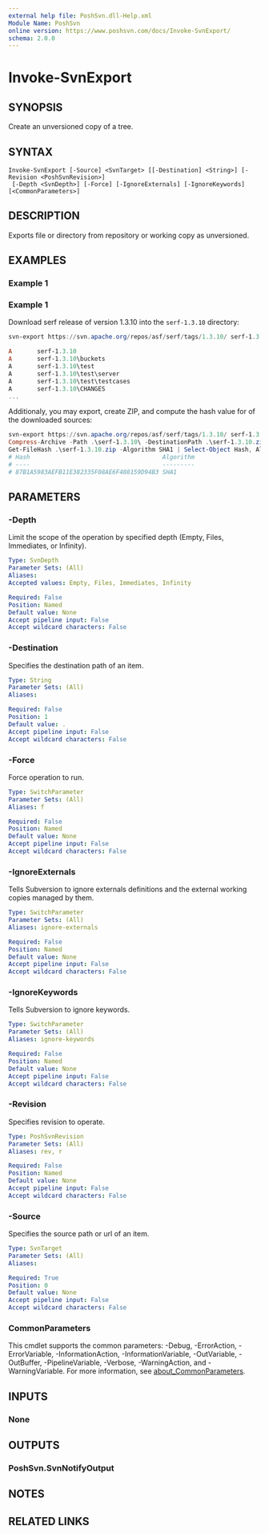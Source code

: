 ```yaml
---
external help file: PoshSvn.dll-Help.xml
Module Name: PoshSvn
online version: https://www.poshsvn.com/docs/Invoke-SvnExport/
schema: 2.0.0
---
```


# Invoke-SvnExport

## SYNOPSIS

Create an unversioned copy of a tree.

## SYNTAX

```
Invoke-SvnExport [-Source] <SvnTarget> [[-Destination] <String>] [-Revision <PoshSvnRevision>]
 [-Depth <SvnDepth>] [-Force] [-IgnoreExternals] [-IgnoreKeywords] [<CommonParameters>]
```

## DESCRIPTION

Exports file or directory from repository or working copy as unversioned.

## EXAMPLES

### Example 1


### Example 1

Download serf release of version 1.3.10 into the `serf-1.3.10` directory:

```powershell
svn-export https://svn.apache.org/repos/asf/serf/tags/1.3.10/ serf-1.3.10

A       serf-1.3.10
A       serf-1.3.10\buckets
A       serf-1.3.10\test
A       serf-1.3.10\test\server
A       serf-1.3.10\test\testcases
A       serf-1.3.10\CHANGES
...
```

Additionaly, you may export, create ZIP, and compute the hash value for of the downloaded sources:

```powershell
svn-export https://svn.apache.org/repos/asf/serf/tags/1.3.10/ serf-1.3.10
Compress-Archive -Path .\serf-1.3.10\ -DestinationPath .\serf-1.3.10.zip
Get-FileHash .\serf-1.3.10.zip -Algorithm SHA1 | Select-Object Hash, Algorithm # We need only Hash and Algoritm
# Hash                                     Algorithm
# ----                                     ---------
# 87B1A5983AEFB11E382335F08AE6F408159D94B3 SHA1
```

## PARAMETERS

### -Depth
Limit the scope of the operation by specified depth (Empty, Files, Immediates, or Infinity).

```yaml
Type: SvnDepth
Parameter Sets: (All)
Aliases:
Accepted values: Empty, Files, Immediates, Infinity

Required: False
Position: Named
Default value: None
Accept pipeline input: False
Accept wildcard characters: False
```

### -Destination
Specifies the destination path of an item.

```yaml
Type: String
Parameter Sets: (All)
Aliases:

Required: False
Position: 1
Default value: .
Accept pipeline input: False
Accept wildcard characters: False
```

### -Force
Force operation to run.

```yaml
Type: SwitchParameter
Parameter Sets: (All)
Aliases: f

Required: False
Position: Named
Default value: None
Accept pipeline input: False
Accept wildcard characters: False
```

### -IgnoreExternals
Tells Subversion to ignore externals definitions and the external working copies managed by them.

```yaml
Type: SwitchParameter
Parameter Sets: (All)
Aliases: ignore-externals

Required: False
Position: Named
Default value: None
Accept pipeline input: False
Accept wildcard characters: False
```

### -IgnoreKeywords
Tells Subversion to ignore keywords.

```yaml
Type: SwitchParameter
Parameter Sets: (All)
Aliases: ignore-keywords

Required: False
Position: Named
Default value: None
Accept pipeline input: False
Accept wildcard characters: False
```

### -Revision
Specifies revision to operate.

```yaml
Type: PoshSvnRevision
Parameter Sets: (All)
Aliases: rev, r

Required: False
Position: Named
Default value: None
Accept pipeline input: False
Accept wildcard characters: False
```

### -Source
Specifies the source path or url of an item.

```yaml
Type: SvnTarget
Parameter Sets: (All)
Aliases:

Required: True
Position: 0
Default value: None
Accept pipeline input: False
Accept wildcard characters: False
```

### CommonParameters
This cmdlet supports the common parameters: -Debug, -ErrorAction, -ErrorVariable, -InformationAction, -InformationVariable, -OutVariable, -OutBuffer, -PipelineVariable, -Verbose, -WarningAction, and -WarningVariable. For more information, see [about_CommonParameters](http://go.microsoft.com/fwlink/?LinkID=113216).

## INPUTS

### None

## OUTPUTS

### PoshSvn.SvnNotifyOutput

## NOTES

## RELATED LINKS
